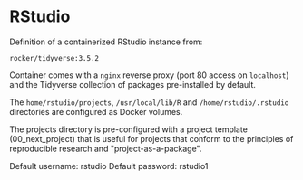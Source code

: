 RStudio
================

Definition of a containerized RStudio instance from:

    rocker/tidyverse:3.5.2

Container comes with a `nginx` reverse proxy (port 80 access on `localhost`)
and the Tidyverse collection of packages pre-installed by default.

The `home/rstudio/projects`, `/usr/local/lib/R` and `/home/rstudio/.rstudio`
directories are configured as Docker volumes.

The projects directory is pre-configured with a project template (00_next_project)
that is useful for projects that conform to the principles of reproducible research
and "project-as-a-package".

Default username: rstudio
Default password: rstudio1
